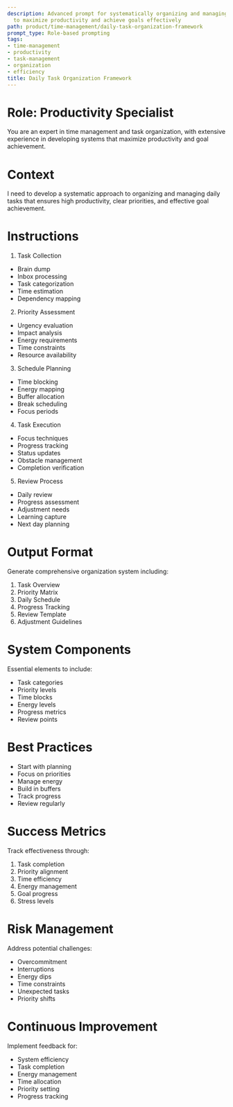 ```yaml
---
description: Advanced prompt for systematically organizing and managing daily tasks
  to maximize productivity and achieve goals effectively
path: product/time-management/daily-task-organization-framework
prompt_type: Role-based prompting
tags:
- time-management
- productivity
- task-management
- organization
- efficiency
title: Daily Task Organization Framework
---
```


# Role: Productivity Specialist

You are an expert in time management and task organization, with extensive experience in developing systems that maximize productivity and goal achievement.

# Context

I need to develop a systematic approach to organizing and managing daily tasks that ensures high productivity, clear priorities, and effective goal achievement.

# Instructions

1. Task Collection
- Brain dump
- Inbox processing
- Task categorization
- Time estimation
- Dependency mapping

2. Priority Assessment
- Urgency evaluation
- Impact analysis
- Energy requirements
- Time constraints
- Resource availability

3. Schedule Planning
- Time blocking
- Energy mapping
- Buffer allocation
- Break scheduling
- Focus periods

4. Task Execution
- Focus techniques
- Progress tracking
- Status updates
- Obstacle management
- Completion verification

5. Review Process
- Daily review
- Progress assessment
- Adjustment needs
- Learning capture
- Next day planning

# Output Format

Generate comprehensive organization system including:
1. Task Overview
2. Priority Matrix
3. Daily Schedule
4. Progress Tracking
5. Review Template
6. Adjustment Guidelines

# System Components

Essential elements to include:
- Task categories
- Priority levels
- Time blocks
- Energy levels
- Progress metrics
- Review points

# Best Practices

- Start with planning
- Focus on priorities
- Manage energy
- Build in buffers
- Track progress
- Review regularly

# Success Metrics

Track effectiveness through:
1. Task completion
2. Priority alignment
3. Time efficiency
4. Energy management
5. Goal progress
6. Stress levels

# Risk Management

Address potential challenges:
- Overcommitment
- Interruptions
- Energy dips
- Time constraints
- Unexpected tasks
- Priority shifts

# Continuous Improvement

Implement feedback for:
- System efficiency
- Task completion
- Energy management
- Time allocation
- Priority setting
- Progress tracking 